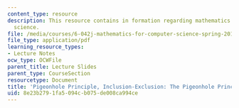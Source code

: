 ```yaml
---
content_type: resource
description: This resource contains in formation regarding mathematics for computer
  science.
file: /media/courses/6-042j-mathematics-for-computer-science-spring-2015/8e23b2791fa5094cb075de008ca994ce_MIT6_042JS16_ThePigeonhol.pdf
file_type: application/pdf
learning_resource_types:
- Lecture Notes
ocw_type: OCWFile
parent_title: Lecture Slides
parent_type: CourseSection
resourcetype: Document
title: 'Pigeonhole Principle, Inclusion-Exclusion: The Pigeonhole Principle'
uid: 8e23b279-1fa5-094c-b075-de008ca994ce
---
```

